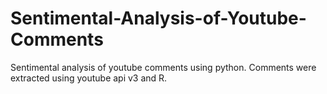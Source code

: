 # Sentimental-Analysis-of-Youtube-Comments
Sentimental analysis of youtube comments using python. Comments were extracted using youtube api v3 and R.
